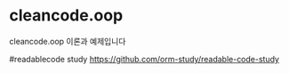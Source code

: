 # cleancode.oop
cleancode.oop 이론과 예제입니다


#readablecode study
https://github.com/orm-study/readable-code-study

